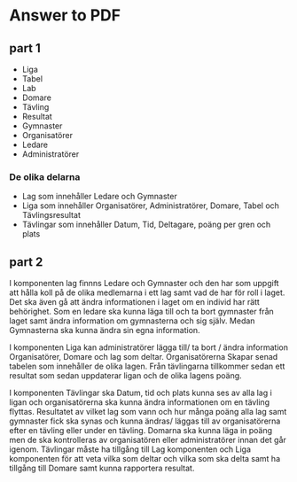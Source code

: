 # Answer to PDF

## part 1

* Liga
* Tabel
* Lab
* Domare
* Tävling
* Resultat
* Gymnaster
* Organisatörer
* Ledare
* Administratörer

### De olika delarna

* Lag som innehåller Ledare och Gymnaster
* Liga som innehåller Organisatörer, Administratörer, Domare, Tabel och Tävlingsresultat
* Tävlingar som innehåller Datum, Tid, Deltagare, poäng per gren och plats

## part 2

I komponenten lag finnns Ledare och Gymnaster och den har som uppgift att hålla koll på de olika medlemarna i ett lag samt vad de har för roll i laget. Det ska även gå att ändra informationen i laget om en individ har rätt behörighet. Som en ledare ska kunna läga till och ta bort gymnaster från laget samt ändra information om gymnasterna och sig själv. Medan Gymnasterna ska kunna ändra sin egna information.

I komponenten Liga kan administratörer lägga till/ ta bort / ändra information Organisatörer, Domare och lag som deltar. Organisatörerna Skapar senad tabelen som innehåller de olika lagen. Från tävlingarna tillkommer sedan ett resultat som sedan uppdaterar ligan och de olika lagens poäng.

I komponenten Tävlingar ska Datum, tid och plats kunna ses av alla lag i ligan och organisatörerna ska kunna ändra informationen om en tävling flyttas. Resultatet av vilket lag som vann och hur många poäng alla lag samt gymnaster fick ska synas och kunna ändras/ läggas till av organisatörerna efter en tävling eller under en tävling. Domarna ska kunna läga in poäng men de ska kontrolleras av organisatören eller administratörer innan det går igenom. Tävlingar måste ha tillgång till Lag komponenten och Liga komponenten för att veta vilka som deltar och vilka som ska delta samt ha tillgång till Domare samt kunna rapportera resultat.
